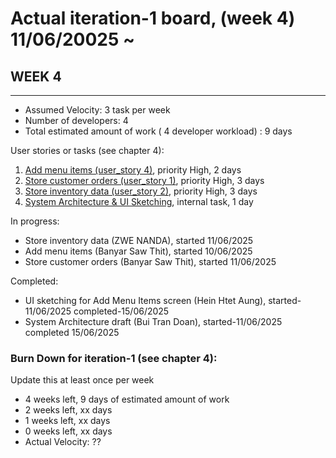 # Actual iteration-1 board, (week 4) 11/06/20025 ~ 

## WEEK 4
---
* Assumed Velocity: 3 task per week
* Number of developers: 4
* Total estimated amount of work ( 4 developer workload) :  9 days

User stories or tasks (see chapter 4):
1. [Add menu items (user_story 4)](./user_stories/user_story_04_add_menu_items.md), priority High, 2 days  
2. [Store customer orders (user_story 1)](./user_stories/user_story_01_store_customer_orders.md), priority High, 3 days  
3. [Store inventory data (user_story 2)](./user_stories/user_story_02_store_inventory_data.md), priority High, 3 days  
4. [System Architecture & UI Sketching](./user_stories/task_architecture_prototype_sketch.md), internal task, 1 day

In progress:
* Store inventory data (ZWE NANDA), started 11/06/2025
* Add menu items (Banyar Saw Thit), started 10/06/2025
* Store customer orders (Banyar Saw Thit), started 11/06/2025  
    
Completed:
* UI sketching for Add Menu Items screen (Hein Htet Aung), started-11/06/2025 completed-15/06/2025
* System Architecture draft (Bui Tran Doan), started-11/06/2025 completed 15/06/2025  

### Burn Down for iteration-1 (see chapter 4):
Update this at least once per week
* 4 weeks left, 9 days of estimated amount of work 
* 2 weeks left, xx days
* 1 weeks left, xx days
* 0 weeks left, xx days
* Actual Velocity: ?? 
